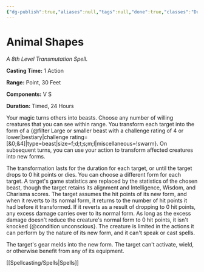 ```yaml
---
{"dg-publish":true,"aliases":null,"tags":null,"done":true,"classes":"Druid,","spellLevel":8,"school":"Transmutation","source":"PHB","permalink":"/spells/animal-shapes/","dgHomeLink":false,"dgPassFrontmatter":true}
---
```


# Animal Shapes
*A 8th Level Transmutation Spell.*

**Casting Time:** 1 Action

**Range:** Point, 30 Feet

**Components:** V S 

**Duration:** Timed, 24 Hours

Your magic turns others into beasts. Choose any number of willing creatures that you can see within range. You transform each target into the form of a {@filter Large or smaller beast with a challenge rating of 4 or lower|bestiary|challenge rating=[&0;&4]|type=beast|size=f;d;t;s;m;l|miscellaneous=!swarm}. On subsequent turns, you can use your action to transform affected creatures into new forms.



The transformation lasts for the duration for each target, or until the target drops to 0 hit points or dies. You can choose a different form for each target. A target's game statistics are replaced by the statistics of the chosen beast, though the target retains its alignment and Intelligence, Wisdom, and Charisma scores. The target assumes the hit points of its new form, and when it reverts to its normal form, it returns to the number of hit points it had before it transformed. If it reverts as a result of dropping to 0 hit points, any excess damage carries over to its normal form. As long as the excess damage doesn't reduce the creature's normal form to 0 hit points, it isn't knocked {@condition unconscious}. The creature is limited in the actions it can perform by the nature of its new form, and it can't speak or cast spells.



The target's gear melds into the new form. The target can't activate, wield, or otherwise benefit from any of its equipment.

[[Spellcasting/Spells|Spells]]